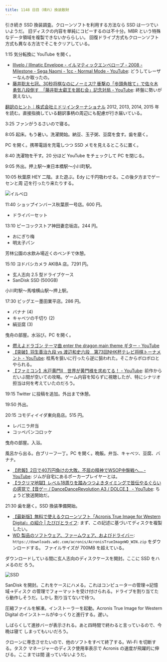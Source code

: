 ```yaml
---
title: 1148 日目（晴れ）換装散財
---
```


引き続き SSD 換装調査。クローンソフトを利用する方法なら SSD は一つでいいようだ。
旧ディスクの内容を単純にコピーするのは不十分。MBR という特殊なデータ領域を複製できないかららしい。
回復ドライブ方式もクローンソフト方式も異なる方法でそこをクリアしている。

1:15 気分転換に YouTube を開く。

* [Illvelo / Illmatic Envelope - イルマティックエンベロープ - 2008 - Milestone - Sega Naomi - 1cc - Normal Mode - YouTube](https://www.youtube.com/watch?v=WEe_hTBgLcw):
  どうしてレーザーなんか取ったの。
* [藤井聡太七冠、30秒将棋なのにノーミス!? 衝撃の「歩頭角捨て」で佐々木勇気八段倒す　「藤井聡太叡王を囲む会」記念対局 - YouTube](https://www.youtube.com/watch?v=MIMf4kY734E):
  終盤に勢いが衰えない。

[翻訳のヒント｜株式会社ミドリインターナショナル](https://www.midorico.co.jp/tip/backnumber.html)
2012, 2013, 2014, 2015 年を読む。直接指摘している翻訳事柄の周辺にも配慮が行き届いている。

3:25 ファンがうるさいので寝る。

8:05 起床。もう暑い。洗濯開始。納豆、玉子粥、豆腐を食す。歯を磨く。

PC を開く。携帯電話を充電しつつ SSD メモを見えるところに置く。

8:40 洗濯物を干す。20 分ほど YouTube をチェックして PC を閉じる。

9:05 外出。押上駅～東日本橋駅～小川町駅。

10:05 秋葉原 HEY 二階。また遊ぶ。Edy に千円吸わせる。この後夕方までゲーセンと周
辺を行ったり来たりする。

![イルベロ](https://pbs.twimg.com/media/Fy5b53KaIAEv7yo?format=jpg&name=small)

11:40 ショップインバース秋葉原一号店。600 円。

* ドライバーセット

13:10 ピーコックストア神田妻恋坂店。244 円。

* おにぎり梅
* 明太子パン

芳林公園の水飲み場近くのベンチで休憩。

15:10 ヨドバシカメラ AKIBA 店。7291 円。

* 玄人志向 2.5 型ドライブケース
* SanDisk SSD (500GB)

小川町駅～馬喰横山駅～押上駅。

17:30 ビッグエー墨田業平店。286 円。

* バナナ (4)
* キャベツの千切り (2)
* 絹豆腐 (3)

曳舟の部屋。水浴び。PC を開く。

* [燃えよドラゴン テーマ曲 enter the dragon main theme ギター - YouTube](https://www.youtube.com/watch?v=5dBO6RWM9fU)
* [【突破】羽生善治九段 vs 渡辺和史六段　第73回NHK杯テレビ将棋トーナメント - YouTube](https://www.youtube.com/watch?v=0UM2LV-EayE):
  桂馬を狙いに行ったら逆に狙われた。そこからボロボロとやられる。
* [【ファミコン】水戸黄門Ⅱ　世界が黄門様を求めてる！ - YouTube](https://www.youtube.com/watch?v=FUX4u8dDSV0):
  前作からだいぶ間が空いての攻略。ゲーム内容を知らずに視聴したが、特にシナリオ担当は何を考えていたのだろう。

19:15 Twitter に投稿を追加。外出まで休憩。

19:50 外出。

20:15 コモディイイダ東向島店。515 円。

* レバニラ弁当
* コッペパンコロッケ

曳舟の部屋。入浴。

風呂から出る。白ブリーフ一丁。PC を開く。晩飯。弁当、キャベツ、豆腐、バナナ。

* [【悲報】2日で40万円負けの大敗。不屈の精神でWSOP中盤戦へ… - YouTube](https://www.youtube.com/watch?v=Ew5xt_KcbLU):
  ジムが自宅にあるポーカープレイヤーとは。
* [【ラクリマ地獄】レベル18周りを踏みつつよきタイミングで皆伝やるぐらいの感覚で【音ゲー / DanceDanceRevolution A3 / DOLCE.】 - YouTube](https://www.youtube.com/watch?v=GKzsYZzTUq0):
  ちょうど放送開始だ。

21:30 歯を磨く。SSD 換装準備開始。

* [【最新版】無料で使えるクローンソフト「Acronis True Image for Western Digital」の紹介 | たびびとライフ](https://tarelife.com/acronis-clone-sandisk/):
  まず、この記述に基づいてディスクを複製したい。
* [WD 製品のソフトウェア、ファームウェア、およびドライバー](https://support-jp.wd.com/app/answers/detailweb/a_id/7225):
  `https://downloads.wdc.com/acronis/AcronisTrueImageWD_WIN.zip` をダウンロードする。
  ファイルサイズが 700MB を超えている。

ダウンロードしている間に玄人志向のディスクケースを開封。ここに SSD をハメるのだ
ろう。

![SSD](https://pbs.twimg.com/media/Fy5ceMlacAAmojO?format=jpg&name=small)

SanDisk を開封。これをケースにハメる。これはコンピューターの管理→記憶域→ディスク
の管理でフォーマットを受け付けられる。ドライブを割り当てたら動作しそうだ。しかし
割り当てないで待つ。

圧縮ファイルを解凍。インストーラーを起動。Acronis True Image for Western
Digital のインストールがゆっくりと進行する。遅い。

しばらくして進捗バーが表示される。あと四時間で終わると言っているので、今晩は寝て
しまってもいいだろう。

クローンに専念させたいので、他のソフトをすべて終了する。Wi-Fi を切断する。タスク
マネージャーのディスク使用率表示で Acronis の速度が飛躍的に伸びる。ここまでは間
違っていないようだ。
